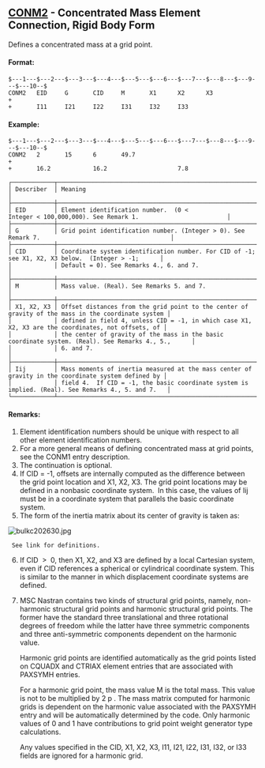 ## [CONM2](https://help.hexagonmi.com/bundle/MSC_Nastran_2022.4/page/Nastran_Combined_Book/qrg/bulkc2/TOC.CONM2.xhtml) - Concentrated Mass Element Connection, Rigid Body Form

Defines a concentrated mass at a grid point.

#### Format:

```nastran
$---1---$---2---$---3---$---4---$---5---$---6---$---7---$---8---$---9---$---10--$
CONM2   EID     G       CID     M       X1      X2      X3              +       
+       I11     I21     I22     I31     I32     I33                             
```

#### Example:

```nastran
$---1---$---2---$---3---$---4---$---5---$---6---$---7---$---8---$---9---$---10--$
CONM2   2       15      6       49.7                                    +       
+       16.2            16.2                    7.8                             
```

```text
┌────────────┬────────────────────────────────────────────────────────────────────────────────────────────────────┐
│ Describer  │ Meaning                                                                                            │
├────────────┼────────────────────────────────────────────────────────────────────────────────────────────────────┤
│ EID        │ Element identification number.  (0 < Integer < 100,000,000). See Remark 1.                         │
├────────────┼────────────────────────────────────────────────────────────────────────────────────────────────────┤
│ G          │ Grid point identification number. (Integer > 0). See Remark 7.                                     │
├────────────┼────────────────────────────────────────────────────────────────────────────────────────────────────┤
│ CID        │ Coordinate system identification number. For CID of -1; see X1, X2, X3 below.  (Integer > -1;      │
│            │ Default = 0). See Remarks 4., 6. and 7.                                                            │
├────────────┼────────────────────────────────────────────────────────────────────────────────────────────────────┤
│ M          │ Mass value. (Real). See Remarks 5. and 7.                                                          │
├────────────┼────────────────────────────────────────────────────────────────────────────────────────────────────┤
│ X1, X2, X3 │ Offset distances from the grid point to the center of gravity of the mass in the coordinate system │
│            │ defined in field 4, unless CID = -1, in which case X1, X2, X3 are the coordinates, not offsets, of │
│            │ the center of gravity of the mass in the basic coordinate system. (Real). See Remarks 4., 5.,      │
│            │ 6. and 7.                                                                                          │
├────────────┼────────────────────────────────────────────────────────────────────────────────────────────────────┤
│ Iij        │ Mass moments of inertia measured at the mass center of gravity in the coordinate system defined by │
│            │ field 4.  If CID = -1, the basic coordinate system is implied. (Real). See Remarks 4., 5. and 7.   │
└────────────┴────────────────────────────────────────────────────────────────────────────────────────────────────┘
```

#### Remarks:

1. Element identification numbers should be unique with respect to all   other element identification numbers.
2. For a more general means of defining concentrated mass at grid points, see the CONM1 entry description.
3. The continuation is optional.
4. If CID = -1, offsets are internally computed as the difference between the grid point location and X1, X2, X3. The grid point locations may be defined in a nonbasic coordinate system.  In this case, the values of Iij   must be in a coordinate system that parallels the basic coordinate system.
5. The form of the inertia matrix about its center of gravity is taken as:

![bulkc202630.jpg](https://help-be.hexagonmi.com/bundle/MSC_Nastran_2022.4/page/Nastran_Combined_Book/qrg/bulkc2/../../../assets/bulkc202630.jpg?_LANG=enus)  

     See link for definitions.

6. If CID  >  0, then X1, X2, and X3 are defined by a local Cartesian system, even if CID references a spherical or cylindrical coordinate system. This is similar to the manner in which displacement coordinate systems are defined.
7. MSC Nastran contains two kinds of structural grid points, namely, non-harmonic structural grid points and harmonic structural grid points. The former have the standard three translational and three rotational degrees of freedom while the latter have three symmetric components and three anti-symmetric components dependent on the harmonic value.

     Harmonic grid points are identified automatically as the grid points listed on CQUADX and CTRIAX element entries that are associated with PAXSYMH entries.

     For a harmonic grid point, the mass value M is the total mass. This value is not to be multiplied by 2 p . The mass matrix computed for harmonic grids is dependent on the harmonic value associated with the PAXSYMH entry and will be automatically determined by the code. Only harmonic values of 0 and 1 have contributions to grid point weight generator type calculations.

     Any values specified in the CID, X1, X2, X3, I11, I21, I22, I31, I32, or I33 fields are ignored for a harmonic grid.

